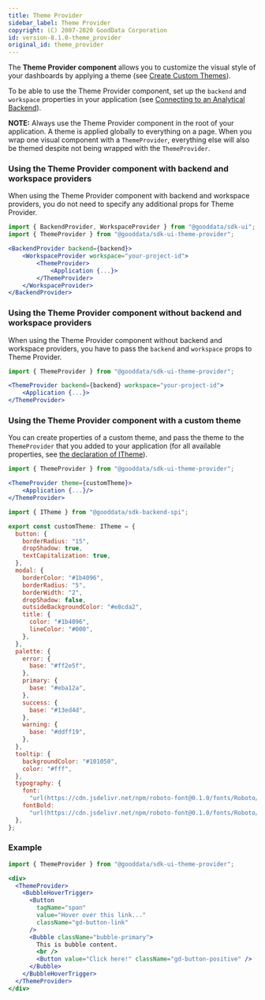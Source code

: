 ```yaml
---
title: Theme Provider
sidebar_label: Theme Provider
copyright: (C) 2007-2020 GoodData Corporation
id: version-8.1.0-theme_provider
original_id: theme_provider
---
```


The **Theme Provider component** allows you to customize the visual style of your dashboards by applying a theme (see [Create Custom Themes](https://help.gooddata.com/pages/viewpage.action?pageId=81974323)).

To be able to use the Theme Provider component, set up the `backend` and `workspace` properties in your application (see [Connecting to an Analytical Backend](02_start__connecting_backend.md#initial-setup)).

**NOTE:** Always use the Theme Provider component in the root of your application. A theme is applied globally to everything on a page. When you wrap one visual component with a `ThemeProvider`, everything else will also be themed despite not being wrapped with the `ThemeProvider`.

### Using the Theme Provider component with backend and workspace providers

When using the Theme Provider component with backend and workspace providers, you do not need to specify any additional props for Theme Provider.

```jsx
import { BackendProvider, WorkspaceProvider } from "@gooddata/sdk-ui";
import { ThemeProvider } from "@gooddata/sdk-ui-theme-provider";

<BackendProvider backend={backend}>
    <WorkspaceProvider workspace="your-project-id">
        <ThemeProvider>
            <Application {...}>
        </ThemeProvider>
    </WorkspaceProvider>
</BackendProvider>
```

### Using the Theme Provider component without backend and workspace providers

When using the Theme Provider component without backend and workspace providers, you have to pass the `backend` and `workspace` props to Theme Provider.

```jsx
import { ThemeProvider } from "@gooddata/sdk-ui-theme-provider";

<ThemeProvider backend={backend} workspace="your-project-id">
    <Application {...}>
</ThemeProvider>
```

### Using the Theme Provider component with a custom theme

You can create properties of a custom theme, and pass the theme to the `ThemeProvider` that you added to your application (for all available properties, see [the declaration of ITheme](https://github.com/gooddata/gooddata-ui-sdk/blob/master/libs/sdk-backend-spi/src/workspace/styling/theme.ts#L178)).

```jsx
import { ThemeProvider } from "@gooddata/sdk-ui-theme-provider";

<ThemeProvider theme={customTheme}>
    <Application {...}/>
</ThemeProvider>

```

```jsx
import { ITheme } from "@gooddata/sdk-backend-spi";

export const customTheme: ITheme = {
  button: {
    borderRadius: "15",
    dropShadow: true,
    textCapitalization: true,
  },
  modal: {
    borderColor: "#1b4096",
    borderRadius: "5",
    borderWidth: "2",
    dropShadow: false,
    outsideBackgroundColor: "#e8cda2",
    title: {
      color: "#1b4096",
      lineColor: "#000",
    },
  },
  palette: {
    error: {
      base: "#ff2e5f",
    },
    primary: {
      base: "#eba12a",
    },
    success: {
      base: "#13ed4d",
    },
    warning: {
      base: "#ddff19",
    },
  },
  tooltip: {
    backgroundColor: "#101050",
    color: "#fff",
  },
  typography: {
    font:
      "url(https://cdn.jsdelivr.net/npm/roboto-font@0.1.0/fonts/Roboto/roboto-regular-webfont.ttf)",
    fontBold:
      "url(https://cdn.jsdelivr.net/npm/roboto-font@0.1.0/fonts/Roboto/roboto-bold-webfont.ttf)",
  },
};
```

### Example

```jsx
import { ThemeProvider } from "@gooddata/sdk-ui-theme-provider";

<div>
  <ThemeProvider>
    <BubbleHoverTrigger>
      <Button
        tagName="span"
        value="Hover over this link..."
        className="gd-button-link"
      />
      <Bubble className="bubble-primary">
        This is bubble content.
        <br />
        <Button value="Click here!" className="gd-button-positive" />
      </Bubble>
    </BubbleHoverTrigger>
  </ThemeProvider>
</div>
```
